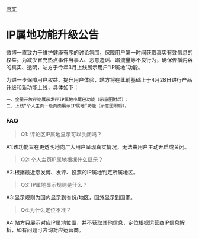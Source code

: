 [原文](https://weibo.com/1934183965/LqvYeCdBu)

# IP属地功能升级公告

微博一直致力于维护健康有序的讨论氛围，保障用户第一时间获取真实有效信息的权益。为减少冒充热点事件当事人、恶意造谣、蹭流量等不良行为，确保传播内容的真实、透明，站方于今年3月上线展示用户“IP属地”功能。

为进一步保障用户权益、提升用户体验，站方将在此前基础上于4月28日进行产品升级和新功能上线，具体如下：
    
    一、全量开放评论展示发评IP属地小尾巴功能（示意图附后）；
    二、上线“个人主页一级页面展示IP属地”功能（示意图附后）。

### FAQ

> Q1: 评论区IP属地显示可以关闭吗？

A1:该功能旨在更透明地向广大用户呈现真实情况，无法由用户主动开启或关闭。

> Q2: 个人主页IP属地根据什么显示？

A2:根据最近您发博、发评、投票的IP属地判定所属地区。

> Q3: IP属地显示规则是什么？

A3:显示规则为国内显示到省份/地区，国外显示到国家。

> Q4:为什么定位不准？

A4:站方只展示对应IP属地位置，并不获取其他信息，定位根据运营商IP信息解析，如有问题可咨询对应运营商。